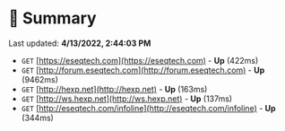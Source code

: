 # 📖 Summary
Last updated: **4/13/2022, 2:44:03 PM**

- `GET` [https://eseqtech.com](https://eseqtech.com) - **Up** (422ms)
- `GET` [http://forum.eseqtech.com](http://forum.eseqtech.com) - **Up** (9462ms)
- `GET` [http://hexp.net](http://hexp.net) - **Up** (163ms)
- `GET` [http://ws.hexp.net](http://ws.hexp.net) - **Up** (137ms)
- `GET` [http://eseqtech.com/infoline](http://eseqtech.com/infoline) - **Up** (344ms)
